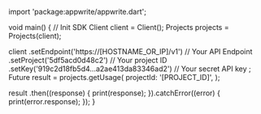 import 'package:appwrite/appwrite.dart';

void main() { // Init SDK
  Client client = Client();
  Projects projects = Projects(client);

  client
    .setEndpoint('https://[HOSTNAME_OR_IP]/v1') // Your API Endpoint
    .setProject('5df5acd0d48c2') // Your project ID
    .setKey('919c2d18fb5d4...a2ae413da83346ad2') // Your secret API key
  ;
  Future result = projects.getUsage(
    projectId: '[PROJECT_ID]',
  );

  result
    .then((response) {
      print(response);
    }).catchError((error) {
      print(error.response);
  });
}
